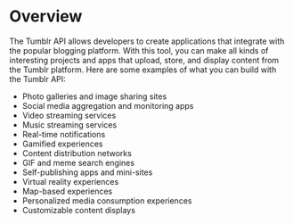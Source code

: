 # Overview

The Tumblr API allows developers to create applications that integrate with the
popular blogging platform. With this tool, you can make all kinds of
interesting projects and apps that upload, store, and display content from the
Tumblr platform. Here are some examples of what you can build with the Tumblr
API:

- Photo galleries and image sharing sites
- Social media aggregation and monitoring apps
- Video streaming services
- Music streaming services
- Real-time notifications
- Gamified experiences
- Content distribution networks
- GIF and meme search engines
- Self-publishing apps and mini-sites
- Virtual reality experiences
- Map-based experiences
- Personalized media consumption experiences
- Customizable content displays
